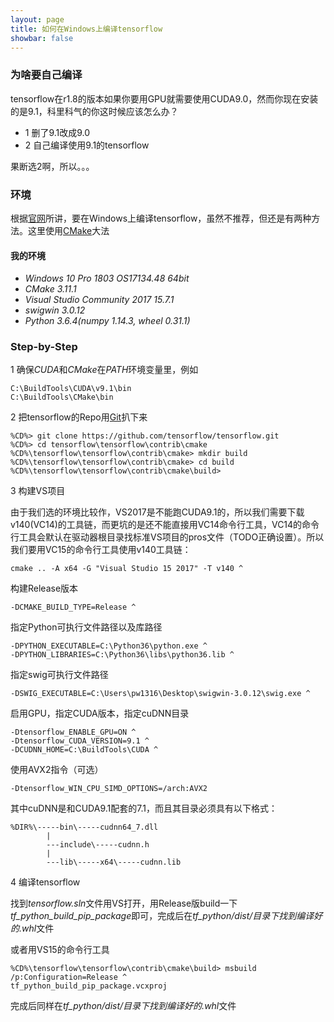 ```yaml
---
layout: page
title: 如何在Windows上编译tensorflow
showbar: false
---
```


### 为啥要自己编译

tensorflow在r1.8的版本如果你要用GPU就需要使用CUDA9.0，然而你现在安装的是9.1，科里科气的你这时候应该怎么办？

- 1 删了9.1改成9.0
- 2 自己编译使用9.1的tensorflow

果断选2啊，所以。。。

### 环境

根据[官网](https://www.tensorflow.org/install/install_sources)所讲，要在Windows上编译tensorflow，虽然不推荐，但还是有两种方法。这里使用[CMake](https://github.com/tensorflow/tensorflow/tree/master/tensorflow/contrib/cmake)大法

#### 我的环境

- *Windows 10 Pro 1803 OS17134.48 64bit*
- *CMake 3.11.1*
- *Visual Studio Community 2017 15.7.1*
- *swigwin 3.0.12*
- *Python 3.6.4(numpy 1.14.3, wheel 0.31.1)*

### Step-by-Step

1 确保*CUDA*和*CMake*在*PATH*环境变量里，例如

```
C:\BuildTools\CUDA\v9.1\bin
C:\BuildTools\CMake\bin
```

2 把tensorflow的Repo用[Git](https://git-scm.com)扒下来

```
%CD%> git clone https://github.com/tensorflow/tensorflow.git
%CD%> cd tensorflow\tensorflow\contrib\cmake
%CD%\tensorflow\tensorflow\contrib\cmake> mkdir build
%CD%\tensorflow\tensorflow\contrib\cmake> cd build
%CD%\tensorflow\tensorflow\contrib\cmake\build>
```

3 构建VS项目

由于我们选的环境比较作，VS2017是不能跑CUDA9.1的，所以我们需要下载v140(VC14)的工具链，而更坑的是还不能直接用VC14命令行工具，VC14的命令行工具会默认在驱动器根目录找标准VS项目的pros文件（TODO正确设置）。所以我们要用VC15的命令行工具使用v140工具链：

```
cmake .. -A x64 -G "Visual Studio 15 2017" -T v140 ^
```

构建Release版本

```
-DCMAKE_BUILD_TYPE=Release ^
```

指定Python可执行文件路径以及库路径

```
-DPYTHON_EXECUTABLE=C:\Python36\python.exe ^
-DPYTHON_LIBRARIES=C:\Python36\libs\python36.lib ^
```

指定swig可执行文件路径

```
-DSWIG_EXECUTABLE=C:\Users\pw1316\Desktop\swigwin-3.0.12\swig.exe ^
```

启用GPU，指定CUDA版本，指定cuDNN目录

```
-Dtensorflow_ENABLE_GPU=ON ^
-Dtensorflow_CUDA_VERSION=9.1 ^
-DCUDNN_HOME=C:\BuildTools\CUDA ^
```

使用AVX2指令（可选）

```
-Dtensorflow_WIN_CPU_SIMD_OPTIONS=/arch:AVX2
```

其中cuDNN是和CUDA9.1配套的7.1，而且其目录必须具有以下格式：

```
%DIR%\-----bin\-----cudnn64_7.dll
        |
        ---include\-----cudnn.h
        |
        ---lib\-----x64\-----cudnn.lib
```

4 编译tensorflow

找到*tensorflow.sln*文件用VS打开，用Release版build一下*tf_python_build_pip_package*即可，完成后在*tf_python/dist/*目录下找到编译好的*.whl*文件

或者用VS15的命令行工具

```
%CD%\tensorflow\tensorflow\contrib\cmake\build> msbuild /p:Configuration=Release ^
tf_python_build_pip_package.vcxproj
```

完成后同样在*tf_python/dist/*目录下找到编译好的*.whl*文件
